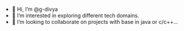 - 👋 Hi, I’m @g-divya
- 👀 I’m interested in exploring different tech domains.
- 💞️ I’m looking to collaborate on projects with base in java or c/c++...
